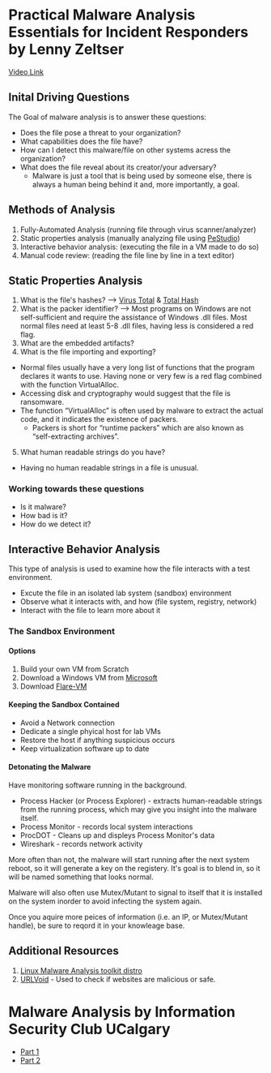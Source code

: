 # Practical Malware Analysis Essentials for Incident Responders by Lenny Zeltser

[Video Link](https://www.youtube.com/watch?v=20xYpxe8mBg)

## Inital Driving Questions
The Goal of malware analysis is to answer these questions:
* Does the file pose a threat to your organization?
* What capabilities does the file have?
* How can I detect this malware/file on other systems acress the organization?
* What does the file reveal about its creator/your adversary?
  * Malware is just a tool that is being used by someone else, there is always a human being behind it and, more importantly, a goal.

## Methods of Analysis
1. Fully-Automated Analysis (running file through virus scanner/analyzer)
2. Static properties analysis (manually analyzing file using [PeStudio](https://www.winitor.com/))
3. Interactive behavior analysis: (executing the file in a VM made to do so)
4. Manual code review: (reading the file line by line in a text editor)

## Static Properties Analysis
1. What is the file's hashes? --> [Virus Total](https://www.virustotal.com/gui/) & [Total Hash](https://totalhash.cymru.com/)
2. What is the packer identifier? --> Most programs on Windows are not self-sufficient and require the assistance of Windows .dll files. Most normal files need at least 5-8 .dll files, having less is considered a red flag. 
5. What are the embedded artifacts?
6. What is the file importing and exporting?
* Normal files usually have a very long list of functions that the program declares it wants to use. Having none or very few is a red flag combined with the function VirtualAlloc.
* Accessing disk and cryptography would suggest that the file is ransomware.
* The function “VirtualAlloc” is often used by malware to extract the actual code, and it indicates the existence of packers.
  * Packers is short for “runtime packers” which are also known as “self-extracting archives”.

5. What human readable strings do you have?
  * Having no human readable strings in a file is unusual.

### Working towards these questions
* Is it malware?
* How bad is it?
* How do we detect it?

## Interactive Behavior Analysis
This type of analysis is used to examine how the file interacts with a test environment.

* Excute the file in an isolated lab system (sandbox) environment
* Observe what it interacts with, and how (file system, registry, network)
* Interact with the file to learn more about it
### The Sandbox Environment
#### Options
1. Build your own VM from Scratch 
2. Download a Windows VM from [Microsoft](https://developer.microsoft.com/en-us/microsoft-edge/tools/vms/)
3. Download [Flare-VM](https://github.com/mandiant/flare-vm)
#### Keeping the Sandbox Contained
* Avoid a Network connection
* Dedicate a single phyical host for lab VMs
* Restore the host if anything suspicious occurs
* Keep virtualization software up to date

#### Detonating the Malware
Have monitoring software running in the background.

* Process Hacker (or Process Explorer) - extracts human-readable strings from the running process, which may give you insight into the malware itself.
* Process Monitor - records local system interactions
* ProcDOT - Cleans up and displeys Process Monitor's data
* Wireshark - records network activity

More often than not, the malware will start running after the next system reboot, so it will generate a key on the registery. It's goal is to blend in, so it will be named something that looks normal.

Malware will also often use Mutex/Mutant to signal to itself that it is installed on the system inorder to avoid infecting the system again. 

Once you aquire more peices of information (i.e. an IP, or Mutex/Mutant handle), be sure to reqord it in your knowleage base.

## Additional Resources
1. [Linux Malware Analysis toolkit distro](https://remnux.org/)
2. [URLVoid](https://www.urlvoid.com/) - Used to check if websites are malicious or safe. 

# Malware Analysis by Information Security Club UCalgary 

* [Part 1](https://www.youtube.com/watch?v=d4d8VRsk4-0)
* [Part 2](https://www.youtube.com/watch?v=Gm9rzqM_RJk)


